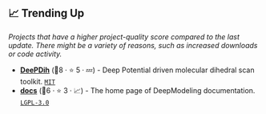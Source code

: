 ## 📈 Trending Up

_Projects that have a higher project-quality score compared to the last update. There might be a variety of reasons, such as increased downloads or code activity._

- <b><a href="https://github.com/deepmodeling/DeePDih">DeePDih</a></b> (🥉8 ·  ⭐ 5 · 💤) - Deep Potential driven molecular dihedral scan toolkit. <code><a href="http://bit.ly/34MBwT8">MIT</a></code>
- <b><a href="https://github.com/deepmodeling/docs">docs</a></b> (🥉6 ·  ⭐ 3 · 📈) - The home page of DeepModeling documentation. <code><a href="http://bit.ly/37RvQcA">LGPL-3.0</a></code>

